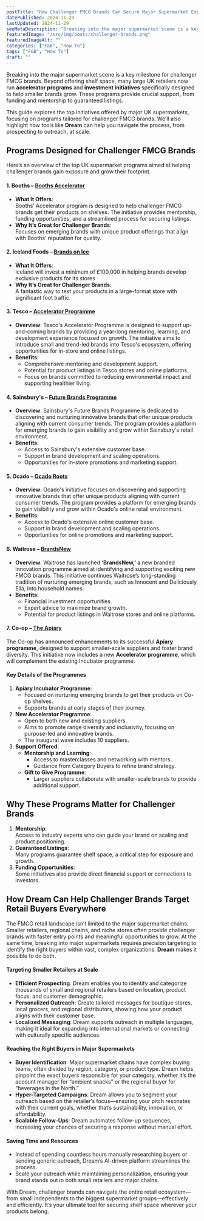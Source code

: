 ```yaml
---
postTitle: "How Challenger FMCG Brands Can Secure Major Supermarket Exposure"
datePublished: 2024-11-29
lastUpdated: 2024-11-29
seoMetaDescription: "Breaking into the major supermarket scene is a key milestone for challenger FMCG brands. We'll show you how Dream can help you."
featuredImage: "/src/img/posts/challenger-brands.png"
featuredImageAlt: ""
categories: ["F&B", "How To"]
tags: ["F&B", "How To"]
draft: ""
---
```


Breaking into the major supermarket scene is a key milestone for challenger FMCG brands. Beyond offering shelf space, many large UK retailers now run **accelerator programs** and **investment initiatives** specifically designed to help smaller brands grow. These programs provide crucial support, from funding and mentorship to guaranteed listings.

This guide explores the top initiatives offered by major UK supermarkets, focusing on programs tailored for challenger FMCG brands. We’ll also highlight how tools like **Dream** can help you navigate the process, from prospecting to outreach, at scale.

## Programs Designed for Challenger FMCG Brands

Here’s an overview of the top UK supermarket programs aimed at helping challenger brands gain exposure and grow their footprint.

#### **1\. Booths – [Booths Accelerator](https://www.booths.co.uk/the-booths-accelerator/)**

* **What It Offers**:  
  Booths’ Accelerator program is designed to help challenger FMCG brands get their products on shelves. The initiative provides mentorship, funding opportunities, and a streamlined process for securing listings.  
* **Why It’s Great for Challenger Brands**:  
  Focuses on emerging brands with unique product offerings that align with Booths’ reputation for quality.

#### **2\. Iceland Foods – [Brands on Ice](https://www.grocerygazette.co.uk/2024/11/18/iceland-second-brands-on-ice/)**

* **What It Offers**:  
  Iceland will invest a minimum of £100,000 in helping brands develop exclusive products for its stores  
* **Why It’s Great for Challenger Brands**:  
  A fantastic way to test your products in a large-format store with significant foot traffic.

#### **3\. Tesco – [Accelerator Programme](https://www.gs1uk.org/insights/news/tesco-accelerator-scheme)**

* **Overview**: Tesco's Accelerator Programme is designed to support up-and-coming brands by providing a year-long mentoring, learning, and development experience focused on growth. The initiative aims to introduce small and trend-led brands into Tesco's ecosystem, offering opportunities for in-store and online listings.  
* **Benefits**:  
  * Comprehensive mentoring and development support.  
  * Potential for product listings in Tesco stores and online platforms.  
  * Focus on brands committed to reducing environmental impact and supporting healthier living.

#### **4\. Sainsbury's – [Future Brands Programme](https://www.gs1uk.org/insights/news/buyer-insights--sainsburys-future-brands-programme?utm_source=chatgpt.com)**

* **Overview**: Sainsbury's Future Brands Programme is dedicated to discovering and nurturing innovative brands that offer unique products aligning with current consumer trends. The program provides a platform for emerging brands to gain visibility and grow within Sainsbury's retail environment.  
* **Benefits**:  
  * Access to Sainsbury's extensive customer base.  
  * Support in brand development and scaling operations.  
  * Opportunities for in-store promotions and marketing support.

#### **5\. Ocado – [Ocado Roots](https://www.thegrocer.co.uk/news/ocado-launches-challenger-brand-programme-ocado-roots/695373.article)**

* **Overview**: Ocado's initiative focuses on discovering and supporting innovative brands that offer unique products aligning with current consumer trends. The program provides a platform for emerging brands to gain visibility and grow within Ocado's online retail environment.  
* **Benefits**:  
  * Access to Ocado's extensive online customer base.  
  * Support in brand development and scaling operations.  
  * Opportunities for online promotions and marketing support.


#### **6\. Waitrose – [BrandsNew](https://www.johnlewispartnership.media/pressrelease/waitrose/details/20822)**

* **Overview**: Waitrose has launched **‘BrandsNew,’** a new branded innovation programme aimed at identifying and supporting exciting new FMCG brands. This initiative continues Waitrose’s long-standing tradition of nurturing emerging brands, such as Innocent and Deliciously Ella, into household names.  
* **Benefits**:  
  * Financial investment opportunities.  
  * Expert advice to maximize brand growth.  
  * Potential for product listings in Waitrose stores and online platforms.

#### **7\. Co-op – [The Apiary](https://www.co-operative.coop/media/news-releases/co-op-reveals-changes-to-apiary-programme-to-boost-brand-development-and)**

The Co-op has announced enhancements to its successful **Apiary programme**, designed to support smaller-scale suppliers and foster brand diversity. This initiative now includes a new **Accelerator programme**, which will complement the existing Incubator programme.

#### **Key Details of the Programmes**

1. **Apiary Incubator Programme**:  
   * Focused on nurturing emerging brands to get their products on Co-op shelves.  
   * Supports brands at early stages of their journey.  
2. **New Accelerator Programme**:  
   * Open to both new and existing suppliers.  
   * Aims to promote range diversity and inclusivity, focusing on purpose-led and innovative brands.  
   * The inaugural wave includes 10 suppliers.  
3. **Support Offered**:  
   * **Mentorship and Learning**:  
     * Access to masterclasses and networking with mentors.  
     * Guidance from Category Buyers to refine brand strategy.  
   * **Gift to Give Programme**:  
     * Larger suppliers collaborate with smaller-scale brands to provide additional support.

## Why These Programs Matter for Challenger Brands

1. **Mentorship**:  
   Access to industry experts who can guide your brand on scaling and product positioning.  
2. **Guaranteed Listings**:  
   Many programs guarantee shelf space, a critical step for exposure and growth.  
3. **Funding Opportunities**:  
   Some initiatives also provide direct financial support or connections to investors.

## How Dream Can Help Challenger Brands Target Retail Buyers Everywhere

The FMCG retail landscape isn’t limited to the major supermarket chains. Smaller retailers, regional chains, and niche stores often provide challenger brands with faster entry points and meaningful opportunities to grow. At the same time, breaking into major supermarkets requires precision targeting to identify the right buyers within vast, complex organizations. **Dream** makes it possible to do both.

#### **Targeting Smaller Retailers at Scale**

* **Efficient Prospecting**: Dream enables you to identify and categorize thousands of small and regional retailers based on location, product focus, and customer demographic.  
* **Personalized Outreach**: Create tailored messages for boutique stores, local grocers, and regional distributors, showing how your product aligns with their customer base.  
* **Localized Messaging**: Dream supports outreach in multiple languages, making it ideal for expanding into international markets or connecting with culturally specific audiences.

#### **Reaching the Right Buyers in Major Supermarkets**

* **Buyer Identification**: Major supermarket chains have complex buying teams, often divided by region, category, or product type. Dream helps pinpoint the exact buyers responsible for your category, whether it’s the account manager for “ambient snacks” or the regional buyer for “beverages in the North.”  
* **Hyper-Targeted Campaigns**: Dream allows you to segment your outreach based on the retailer’s focus—ensuring your pitch resonates with their current goals, whether that’s sustainability, innovation, or affordability.  
* **Scalable Follow-Ups**: Dream automates follow-up sequences, increasing your chances of securing a response without manual effort.

#### **Saving Time and Resources**

* Instead of spending countless hours manually researching buyers or sending generic outreach, Dream’s AI-driven platform streamlines the process.  
* Scale your outreach while maintaining personalization, ensuring your brand stands out in both small retailers and major chains.

With Dream, challenger brands can navigate the entire retail ecosystem—from small independents to the biggest supermarket groups—effectively and efficiently. It’s your ultimate tool for securing shelf space wherever your products belong.
